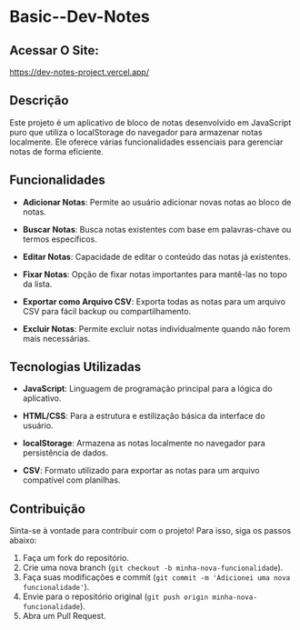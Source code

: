 # Basic--Dev-Notes

## Acessar O Site: 
https://dev-notes-project.vercel.app/


## Descrição

Este projeto é um aplicativo de bloco de notas desenvolvido em JavaScript puro que utiliza o localStorage do navegador para armazenar notas localmente. Ele oferece várias funcionalidades essenciais para gerenciar notas de forma eficiente.

## Funcionalidades

- **Adicionar Notas**: Permite ao usuário adicionar novas notas ao bloco de notas.
  
- **Buscar Notas**: Busca notas existentes com base em palavras-chave ou termos específicos.
  
- **Editar Notas**: Capacidade de editar o conteúdo das notas já existentes.

- **Fixar Notas**: Opção de fixar notas importantes para mantê-las no topo da lista.
  
- **Exportar como Arquivo CSV**: Exporta todas as notas para um arquivo CSV para fácil backup ou compartilhamento.
  
- **Excluir Notas**: Permite excluir notas individualmente quando não forem mais necessárias.

## Tecnologias Utilizadas

- **JavaScript**: Linguagem de programação principal para a lógica do aplicativo.
  
- **HTML/CSS**: Para a estrutura e estilização básica da interface do usuário.
  
- **localStorage**: Armazena as notas localmente no navegador para persistência de dados.
  
- **CSV**: Formato utilizado para exportar as notas para um arquivo compatível com planilhas.

## Contribuição

Sinta-se à vontade para contribuir com o projeto! Para isso, siga os passos abaixo:

1. Faça um fork do repositório.
2. Crie uma nova branch (`git checkout -b minha-nova-funcionalidade`).
3. Faça suas modificações e commit (`git commit -m 'Adicionei uma nova funcionalidade'`).
4. Envie para o repositório original (`git push origin minha-nova-funcionalidade`).
5. Abra um Pull Request.
